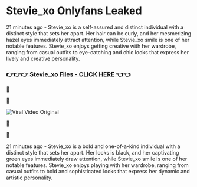 # Stevie_xo Onlyfans Leaked

<p>21 minutes ago - Stevie_xo is a self-assured and distinct individual with a distinct style that sets her apart. Her hair can be curly, and her mesmerizing hazel eyes immediately attract attention, while Stevie_xo smile is one of her notable features. Stevie_xo enjoys getting creative with her wardrobe, ranging from casual outfits to eye-catching and chic looks that express her lively and creative personality.</p><p>
<h3><a href="https://fansleaks.com-getfree.pro/stevie-xo" rel="nofollow">👉👉👉 Stevie_xo Files - CLICK HERE 👈👈</a></h3>
<p>🔻</p>
<p>🔻</p> <p>
<a href="https://fansleaks.com-getfree.pro/stevie-xo" rel="nofollow"><img src="https://i.imgur.com/0ZbtXZ5.gif" alt="Viral Video Original" style="max-width: 100%; display: inline-block;" data-target="animated-image.originalImage"></a>
<p>🔻</p>
<p>🔻</p> <p>21 minutes ago - Stevie_xo is a bold and one-of-a-kind individual with a distinct style that sets her apart. Her locks is black, and her captivating green eyes immediately draw attention, while Stevie_xo smile is one of her notable features. Stevie_xo enjoys playing with her wardrobe, ranging from casual outfits to bold and sophisticated looks that express her dynamic and artistic personality.</p>